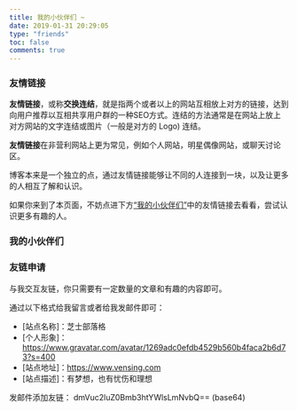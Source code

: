 ```yaml
---
title: 我的小伙伴们 ~
date: 2019-01-31 20:29:05
type: "friends"
toc: false
comments: true
---
```



###  友情链接 

**友情链接**，或称**交换连结**，就是指两个或者以上的网站互相放上对方的链接，达到向用户推荐以互相共享用户群的一种SEO方式。连结的方法通常是在网站上放上对方网站的文字连结或图片（一般是对方的 Logo) 连结。

**友情链接**在非营利网站上更为常见，例如个人网站，明星偶像网站，或聊天讨论区。

博客本来是一个独立的点，通过友情链接能够让不同的人连接到一块，以及让更多的人相互了解和认识。

如果你来到了本页面，不妨点进下方[“我的小伙伴们”](/friends/#我的小伙伴们)中的友情链接去看看，尝试认识更多有趣的人。

### 我的小伙伴们

<div class="linkpage"><ul id="friendsList"></ul></div>

<script type="text/javascript">
// 以下为样例内容，按照格式可以随意修改
var myFriends = [
    ["https://candinya.com/", "https://cn.gravatar.com/avatar/a7f9e15fef26e0a540edc977e21cb3eb", "@糖喵🍬", "要来根🍭嘛~"], 
    ["https://www.mintimate.cn/", "https://puui.qpic.cn/fans_admin/0/3_1680187318_1573736162839/0", "@Mintimate", " ο(=•ω＜=)ρ，酷安机油 ~，奥利给"], 
    ["https://www.hqsblog.cn/", "https://secure.gravatar.com/avatar/bf26ba39de8953a3629b16a30c5f1dbe?s=40&r=G&d=", "@寒穹の小屋", "喜欢追番、打游戏、听音乐的好学生"],
    ["https://bwoywan268.xyz/", "https://vensing.com/images/avatar.png", "@博源", "人生如逆旅，我亦是行人"], 
    ["https://sanshiliuxiao.top/", "https://cdn.jsdelivr.net/gh/sanshiliuxiao/blog-static/avatar.jpg", "@椎咲良田", " 昨日、今日、明日，前端大佬 ( =•ω＜= )✧"], 
    ["https://mqaq.fun/", "https://vensing.com/images/avatar.png", "@一叶竹", "是一个喜欢二次元的蓝孩纸喔 ~"],
    ["https://blog.badapple.pro/", "https://cn.gravatar.com/avatar/cc6a1849aa21339b96dd2a7c913dc435", "@东方幻梦", "只是当时已惘然，沉溺梦中不愿醒来。"],
    ["https://blog.imgradeone.xyz/", "https://blog.imgradeone.xyz/images/avatar.png?v=1585924114010", "@一么酱", "(妹妹酱？猜测)萌站 一 丧病至极的一么酱的官网。"], 
    ["https://removeif.github.io/", "https://cdn.jsdelivr.net/gh/removeif/removeif.github.io@latest/img/avatar.png", "@辣椒の酱", " 尚未执佩剑，转眼即江湖。后端开发，技术分享。"], 
    ["https://www.senventise.com/", "https://public-res-1256129046.cos.ap-shanghai.myqcloud.com/avatar.png", "@Senventise", "Steam 游戏大佬，Galgame 爱好者。"],
    ["https://raspii.tech/", "https://vensing.com/images/avatar.png", "@无用挂件の日历", "无用挂件の日历 ο(=•ω＜=)ρ。"], 
    ["https://zhangyijia.eu5.org/", "https://cdn.jsdelivr.net/gh/miku-o/imgData/5c3aedy7.jpg", "@ZhangYiJia", " 我们所过的每个平凡的日常，也许就是连续发生的奇迹"], 
    ["https://angelni.github.io/", "https://cdn.jsdelivr.net/gh/AngelNI/CDN@3.0/imgs/avatar.png", "@AngelNI", "A HPU‘s student。"],
    ["https://eanraig.xyz/", "https://cdn.jsdelivr.net/gh/eanraig/ghost-assets/img/2020/04/avatar.jpg", "@eanraig", "他没有更多信息！"],
    ["https://type.zhoublog.xyz/", "https://ae01.alicdn.com/kf/Ua037dc8b478d4c2ca8fc8ebcdfe589bcj.png", "@_Zhou_", "一名来普普通通的学生(其实是大佬哒)"],
    ["https://skyblond.info/", "https://secure.gravatar.com/avatar/b8dd5801979dc700a9cc29ef793f3357", "@天空Blond", "推油，精神神楽坂 ←不是，绝对不是"],
    ["https://raptazure.github.io/", "https://cdn.jsdelivr.net/gh/raptazure/cdn/blog/avatar.jpg", "@Raptazure", "推油，心随自然"],
    ["https://nek0ri.de/", "https://pic.imgdb.cn/item/5e43fc102fb38b8c3cdb23dc.png", "@猫梨の部屋", "我们能做得更好"],
    ["https://cwksc.github.io/", "https://cwksc.github.io/assets/image/author_photo/CWKSC_photo.jpg", "@CWKSC", "主要是写技术文章的，有时候是日常，吐槽"],
    ["https://www.lionad.art/", "http://image.lionad.art/mgear/image/avatar.gif", "@lionad", "前端工程师，有技术激情和生活态度|午夜吉他魔|兴趣泛滥的游戏玩家"]
];

// 以下为核心功能内容，修改前请确保理解您的行为内容与可能造成的结果
var  targetList = document.getElementById("friendsList");
while (myFriends.length > 0) {
    var rndNum = Math.floor(Math.random()*myFriends.length);
    var friendNode = document.createElement("li");
    var friend_link = document.createElement("a"), 
        friend_img = document.createElement("img"), 
        friend_name = document.createElement("h4"), 
        friend_about = document.createElement("p")
    ;
    friend_link.target = "_blank";
    friend_link.href = myFriends[rndNum][0];
    friend_img.src=myFriends[rndNum][1];
    friend_name.innerText = myFriends[rndNum][2];
    friend_about.innerText = myFriends[rndNum][3];
    friend_link.appendChild(friend_img);
    friend_link.appendChild(friend_name);
    friend_link.appendChild(friend_about);
    friendNode.appendChild(friend_link);
    targetList.appendChild(friendNode);
    myFriends.splice(rndNum, 1);
}
</script>


### 友链申请

与我交互友链，你只需要有一定数量的文章和有趣的内容即可。

通过以下格式给我留言或者给我发邮件即可：

- [站点名称]：芝士部落格
- [个人形象]：https://www.gravatar.com/avatar/1269adc0efdb4529b560b4faca2b6d73?s=400
- [站点地址]：https://www.vensing.com
- [站点描述]：有梦想，也有忧伤和理想

发邮件添加友链：
dmVuc2luZ0Bmb3htYWlsLmNvbQ== (base64)






